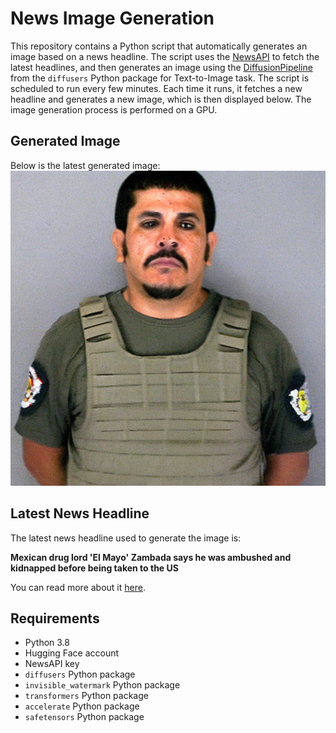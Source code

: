 # News Image Generation
This repository contains a Python script that automatically generates an image based on a news headline. The script uses the [NewsAPI](https://newsapi.org/) to fetch the latest headlines, and then generates an image using the [DiffusionPipeline](https://github.com/huggingface/diffusers) from the `diffusers` Python package for Text-to-Image task.
The script is scheduled to run every few minutes. Each time it runs, it fetches a new headline and generates a new image, which is then displayed below. The image generation process is performed on a GPU.

## Generated Image
Below is the latest generated image:
![Generated Image](image.png)

## Latest News Headline
The latest news headline used to generate the image is:

**Mexican drug lord 'El Mayo' Zambada says he was ambushed and kidnapped before being taken to the US**

You can read more about it [here](https://news.google.com/rss/articles/CBMipwFBVV95cUxQS0c1MnUyMzhfUzVjWGZ0LXFtTHhybHdxVXhQZHlqYTFuaTZMVkhGMDU5S0E0ak9oTkd1ZFhuX1RTeGlBTU5mQmFSSDlQcGxHZGVXQmNxOG50VnJacUxfeTFwcGFvXzR2LTNGcVNRSUVDUTFqbWRIS3hxb0kwUGZVaGp6dS14TkJ0OTFIVjFHaHpOSkM4M2xsVDZCakFxU0NKRXFpc2Y3MA?oc=5).

## Requirements
- Python 3.8
- Hugging Face account
- NewsAPI key
- `diffusers` Python package
- `invisible_watermark` Python package
- `transformers` Python package
- `accelerate` Python package
- `safetensors` Python package
